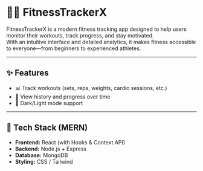 # 🏋️‍♂️ FitnessTrackerX

FitnessTrackerX is a modern fitness tracking app designed to help users monitor their workouts, track progress, and stay motivated.  
With an intuitive interface and detailed analytics, it makes fitness accessible to everyone—from beginners to experienced athletes.  

---

## ✨ Features
- 📊 Track workouts (sets, reps, weights, cardio sessions, etc.)
- 📅 View history and progress over time
- 🎨 Dark/Light mode support

---

## 🚀 Tech Stack (MERN)
- **Frontend:** React (with Hooks & Context API)
- **Backend:** Node.js + Express  
- **Database:** MongoDB  
- **Styling:** CSS / Tailwind